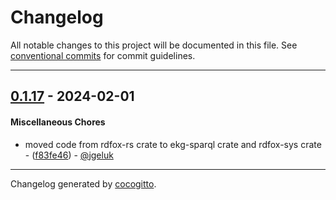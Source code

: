 # Changelog
All notable changes to this project will be documented in this file. See [conventional commits](https://www.conventionalcommits.org/) for commit guidelines.

- - -
## [0.1.17](https://github.com/EKGF/rdfox-sys/compare/0.1.16..0.1.17) - 2024-02-01
#### Miscellaneous Chores
- moved code from rdfox-rs crate to ekg-sparql crate and rdfox-sys crate - ([f83fe46](https://github.com/EKGF/rdfox-sys/commit/f83fe468e75927e30e8a783d2922b5e4bc8bfd01)) - [@jgeluk](https://github.com/jgeluk)

- - -

Changelog generated by [cocogitto](https://github.com/cocogitto/cocogitto).